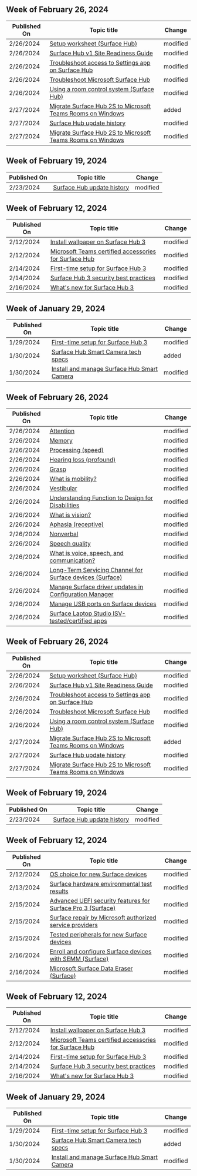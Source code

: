 <!-- This file is generated automatically each week. Changes made to this file will be overwritten.-->

<!-- This file is generated automatically each week. Changes made to this file will be overwritten.-->




## Week of February 26, 2024


| Published On |Topic title | Change |
|------|------------|--------|
| 2/26/2024 | [Setup worksheet (Surface Hub)](/surface-hub/setup-worksheet-surface-hub) | modified |
| 2/26/2024 | [Surface Hub v1 Site Readiness Guide](/surface-hub/surface-hub-site-readiness-guide) | modified |
| 2/26/2024 | [Troubleshoot access to Settings app on Surface Hub](/surface-hub/troubleshoot-access-to-settings-app-surface-hub) | modified |
| 2/26/2024 | [Troubleshoot Microsoft Surface Hub](/surface-hub/troubleshoot-surface-hub) | modified |
| 2/26/2024 | [Using a room control system (Surface Hub)](/surface-hub/use-room-control-system-with-surface-hub) | modified |
| 2/27/2024 | [Migrate Surface Hub 2S to Microsoft Teams Rooms on Windows](/surface-hub/surface-hub-2s-migrate-to-mtr-w) | added |
| 2/27/2024 | [Surface Hub update history](/surface-hub/surface-hub-update-history) | modified |
| 2/27/2024 | [Migrate Surface Hub 2S to Microsoft Teams Rooms on Windows](/surface-hub/surface-hub-2s-migrate-to-mtr-w) | modified |


## Week of February 19, 2024


| Published On |Topic title | Change |
|------|------------|--------|
| 2/23/2024 | [Surface Hub update history](/surface-hub/surface-hub-update-history) | modified |


## Week of February 12, 2024


| Published On |Topic title | Change |
|------|------------|--------|
| 2/12/2024 | [Install wallpaper on Surface Hub 3](/surface-hub/install-wallpaper-surface-hub) | modified |
| 2/12/2024 | [Microsoft Teams certified accessories for Surface Hub](/surface-hub/surface-hub-certifications) | modified |
| 2/14/2024 | [First-time setup for Surface Hub 3](/surface-hub/first-run-program-surface-hub-3) | modified |
| 2/14/2024 | [Surface Hub 3 security best practices](/surface-hub/surface-hub-3-security) | modified |
| 2/16/2024 | [What's new for Surface Hub 3](/surface-hub/surface-hub-3-whats-new) | modified |


## Week of January 29, 2024


| Published On |Topic title | Change |
|------|------------|--------|
| 1/29/2024 | [First-time setup for Surface Hub 3](/surface-hub/first-run-program-surface-hub-3) | modified |
| 1/30/2024 | [Surface Hub Smart Camera tech specs](/surface-hub/surface-hub-smart-camera-tech-specs) | added |
| 1/30/2024 | [Install and manage Surface Hub Smart Camera](/surface-hub/surface-hub-smart-camera) | modified |


## Week of February 26, 2024


| Published On |Topic title | Change |
|------|------------|--------|
| 2/26/2024 | [Attention](/surface/inclusive-tech-lab/cognition-attention) | modified |
| 2/26/2024 | [Memory](/surface/inclusive-tech-lab/cognition-memory) | modified |
| 2/26/2024 | [Processing (speed)](/surface/inclusive-tech-lab/cognition-processing-speed) | modified |
| 2/26/2024 | [Hearing loss (profound)](/surface/inclusive-tech-lab/hearing-profound) | modified |
| 2/26/2024 | [Grasp](/surface/inclusive-tech-lab/mobility-grasp) | modified |
| 2/26/2024 | [What is mobility?](/surface/inclusive-tech-lab/mobility) | modified |
| 2/26/2024 | [Vestibular](/surface/inclusive-tech-lab/sensation-perception-vestibular) | modified |
| 2/26/2024 | [Understanding Function to Design for Disabilities](/surface/inclusive-tech-lab/understanding-function-to-design-for-disabilities) | modified |
| 2/26/2024 | [What is vision?](/surface/inclusive-tech-lab/vision) | modified |
| 2/26/2024 | [Aphasia (receptive)](/surface/inclusive-tech-lab/voice-speech-communication-aphasia-receptive) | modified |
| 2/26/2024 | [Nonverbal](/surface/inclusive-tech-lab/voice-speech-communication-non-verbal) | modified |
| 2/26/2024 | [Speech quality](/surface/inclusive-tech-lab/voice-speech-communication-speech-quality) | modified |
| 2/26/2024 | [What is voice, speech, and communication?](/surface/inclusive-tech-lab/voice-speech-communication) | modified |
| 2/26/2024 | [Long-Term Servicing Channel for Surface devices (Surface)](/surface/ltsb-for-surface) | modified |
| 2/26/2024 | [Manage Surface driver updates in Configuration Manager](/surface/manage-surface-driver-updates-configuration-manager) | modified |
| 2/26/2024 | [Manage USB ports on Surface devices](/surface/manage-usb-ports-on-surface) | modified |
| 2/26/2024 | [Surface Laptop Studio ISV-tested/certified apps](/surface/surface-laptop-studio-isv-certification) | modified |


## Week of February 26, 2024


| Published On |Topic title | Change |
|------|------------|--------|
| 2/26/2024 | [Setup worksheet (Surface Hub)](/surface-hub/setup-worksheet-surface-hub) | modified |
| 2/26/2024 | [Surface Hub v1 Site Readiness Guide](/surface-hub/surface-hub-site-readiness-guide) | modified |
| 2/26/2024 | [Troubleshoot access to Settings app on Surface Hub](/surface-hub/troubleshoot-access-to-settings-app-surface-hub) | modified |
| 2/26/2024 | [Troubleshoot Microsoft Surface Hub](/surface-hub/troubleshoot-surface-hub) | modified |
| 2/26/2024 | [Using a room control system (Surface Hub)](/surface-hub/use-room-control-system-with-surface-hub) | modified |
| 2/27/2024 | [Migrate Surface Hub 2S to Microsoft Teams Rooms on Windows](/surface-hub/surface-hub-2s-migrate-to-mtr-w) | added |
| 2/27/2024 | [Surface Hub update history](/surface-hub/surface-hub-update-history) | modified |
| 2/27/2024 | [Migrate Surface Hub 2S to Microsoft Teams Rooms on Windows](/surface-hub/surface-hub-2s-migrate-to-mtr-w) | modified |


## Week of February 19, 2024


| Published On |Topic title | Change |
|------|------------|--------|
| 2/23/2024 | [Surface Hub update history](/surface-hub/surface-hub-update-history) | modified |


## Week of February 12, 2024


| Published On |Topic title | Change |
|------|------------|--------|
| 2/12/2024 | [OS choice for new Surface devices](/surface/surface-os-choice) | modified |
| 2/13/2024 | [Surface hardware environmental test results](/surface/surface-hardware-environmental-test-results) | modified |
| 2/15/2024 | [Advanced UEFI security features for Surface Pro 3 (Surface)](/surface/advanced-uefi-security-features-for-surface-pro-3) | modified |
| 2/15/2024 | [Surface repair by Microsoft authorized service providers](/surface/authorized-service-providers) | modified |
| 2/15/2024 | [Tested peripherals for new Surface devices](/surface/surface-tested-peripherals) | modified |
| 2/16/2024 | [Enroll and configure Surface devices with SEMM (Surface)](/surface/enroll-and-configure-surface-devices-with-semm) | modified |
| 2/16/2024 | [Microsoft Surface Data Eraser (Surface)](/surface/microsoft-surface-data-eraser) | modified |


## Week of February 12, 2024


| Published On |Topic title | Change |
|------|------------|--------|
| 2/12/2024 | [Install wallpaper on Surface Hub 3](/surface-hub/install-wallpaper-surface-hub) | modified |
| 2/12/2024 | [Microsoft Teams certified accessories for Surface Hub](/surface-hub/surface-hub-certifications) | modified |
| 2/14/2024 | [First-time setup for Surface Hub 3](/surface-hub/first-run-program-surface-hub-3) | modified |
| 2/14/2024 | [Surface Hub 3 security best practices](/surface-hub/surface-hub-3-security) | modified |
| 2/16/2024 | [What's new for Surface Hub 3](/surface-hub/surface-hub-3-whats-new) | modified |


## Week of January 29, 2024


| Published On |Topic title | Change |
|------|------------|--------|
| 1/29/2024 | [First-time setup for Surface Hub 3](/surface-hub/first-run-program-surface-hub-3) | modified |
| 1/30/2024 | [Surface Hub Smart Camera tech specs](/surface-hub/surface-hub-smart-camera-tech-specs) | added |
| 1/30/2024 | [Install and manage Surface Hub Smart Camera](/surface-hub/surface-hub-smart-camera) | modified |
